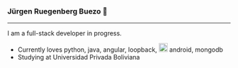 ### Jürgen Ruegenberg Buezo 👋
-----------------------------
I am a full-stack developer in progress.
  * Currently loves python, java, angular, loopback, <img src="https://cdn.worldvectorlogo.com/logos/android.svg" width="auto" height="20" /> android, mongodb
  * Studying at Universidad Privada Boliviana
<!--
**jurgenru/jurgenru** is a ✨ _special_ ✨ repository because its `README.md` (this file) appears on your GitHub profile.

Here are some ideas to get you started:

- 🔭 I’m currently working on ...
- 🌱 I’m currently learning ...
- 👯 I’m looking to collaborate on ...
- 🤔 I’m looking for help with ...
- 💬 Ask me about ...
- 📫 How to reach me: ...
- 😄 Pronouns: ...
- ⚡ Fun fact: ...
FALTA AÑADIR LOS LOGOS
-->
